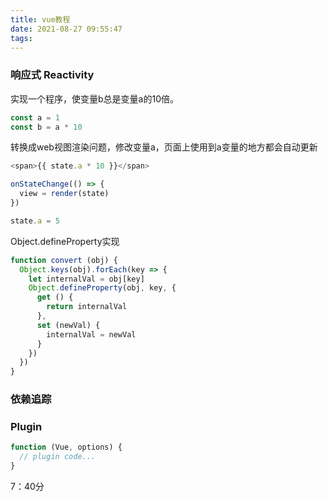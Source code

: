 ```yaml
---
title: vue教程
date: 2021-08-27 09:55:47
tags:
---
```


### 响应式 Reactivity
实现一个程序，使变量b总是变量a的10倍。
```js
const a = 1
const b = a * 10
```
转换成web视图渲染问题，修改变量a，页面上使用到a变量的地方都会自动更新
```js
<span>{{ state.a * 10 }}</span>

onStateChange(() => {
  view = render(state)
})

state.a = 5
```
Object.defineProperty实现
```js
function convert (obj) {
  Object.keys(obj).forEach(key => {
    let internalVal = obj[key]
    Object.defineProperty(obj, key, {
      get () {
        return internalVal
      },
      set (newVal) {
        internalVal = newVal
      }
    })
  })
}

```

### 依赖追踪



### Plugin
```js
function (Vue, options) {
  // plugin code...
}
```

7：40分